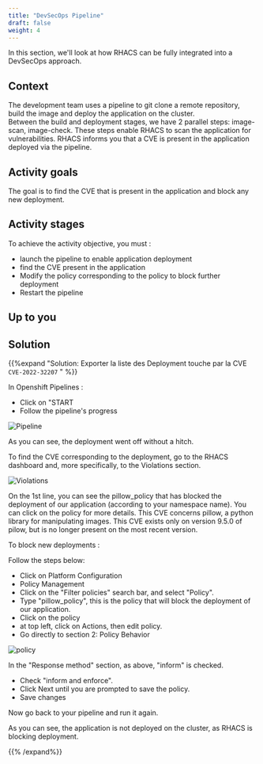 ```yaml
---
title: "DevSecOps Pipeline"
draft: false
weight: 4
---
```


In this section, we'll look at how RHACS can be fully integrated into a DevSecOps approach.


## Context


The development team uses a pipeline to git clone a remote repository, build the image and deploy the application on the cluster.  
Between the build and deployment stages, we have 2 parallel steps: image-scan, image-check.
These steps enable RHACS to scan the application for vulnerabilities.
RHACS informs you that a CVE is present in the application deployed via the pipeline.

## Activity goals

The goal is to find the CVE that is present in the application and block any new deployment.

## Activity stages

To achieve the activity objective, you must :
- launch the pipeline to enable application deployment
- find the CVE present in the application
- Modify the policy corresponding to the policy to block further deployment
- Restart the pipeline



## Up to you

## Solution

{{%expand "Solution: Exporter la liste des Deployment touche par la CVE `CVE-2022-32207` " %}}



In Openshift Pipelines :
- Click on "START
- Follow the pipeline's progress


![Pipeline](/OPP-2023-lab-instruction.github.io/images/pipeline_1.png)


As you can see, the deployment went off without a hitch.

To find the CVE corresponding to the deployment, go to the RHACS dashboard and, more specifically, to the Violations section.

![Violations](/OPP-2023-lab-instruction.github.io/images/pipeline_2.png)

On the 1st line, you can see the pillow_policy that has blocked the deployment of our application (according to your namespace name).
You can click on the policy for more details.
This CVE concerns pillow, a python library for manipulating images.
This CVE exists only on version 9.5.0 of pilow, but is no longer present on the most recent version.

To block new deployments :

Follow the steps below:

- Click on Platform Configuration
- Policy Management
- Click on the "Filter policies" search bar, and select "Policy".
- Type "pillow_policy", this is the policy that will block the deployment of our application.
- Click on the policy
- at top left, click on Actions, then edit policy.
- Go directly to section 2: Policy Behavior

![policy](/OPP-2023-lab-instruction.github.io/images/pipeline_3.png)

In the "Response method" section, as above, "inform" is checked.

- Check "inform and enforce".
- Click Next until you are prompted to save the policy.
- Save changes


Now go back to your pipeline and run it again.

As you can see, the application is not deployed on the cluster, as RHACS is blocking deployment.



{{% /expand%}}


